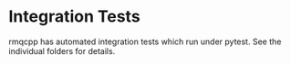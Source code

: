 # Integration Tests

rmqcpp has automated integration tests which run under pytest. See the individual folders for details.

